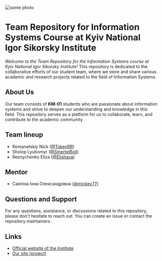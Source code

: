 ![some photo](https://kpi.ua/files/images-story/photo_2022-07-22%2009.28.06.jpeg)
# Team Repository for Information Systems Course at Kyiv National Igor Sikorsky Institute
_Welcome to the Team Repository for the Information Systems course at Kyiv National Igor Sikorsky Institute!_ This repository is dedicated to the collaborative efforts of our student team, where we store and share various academic and research projects related to the field of Information Systems.

## About Us
Our team consists of **KM-01** students who are passionate about information systems and strive to deepen our understanding and knowledge in this field. This repository serves as a platform for us to collaborate, learn, and contribute to the academic community.
## Team lineup
- Romanetskiy Nick ([@TokenRR](https://github.com/TokenRR))
- Sholop Lyubomyr ([@SmertelBoll](https://github.com/SmertelBoll))
- Reznychenko Eliza ([@Elishava](https://github.com/Elishava))
## Mentor
- Саяпіна Інна Олександрівна ([@mickey77](https://github.com/mickey77))
## Questions and Support
For any questions, assistance, or discussions related to this repository, please don't hesitate to reach out. You can create an issue or contact the repository maintainers.
## Links
- [Official website of the Institute](https://kpi.ua)
- [Our site (project)](https://smertelboll.github.io/pizza_IC/)
